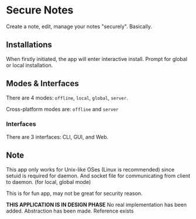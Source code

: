 # Secure Notes

Create a note, edit, manage your notes "securely". Basically.

## Installations

When firstly initiated, the app will enter interactive install. Prompt for global or local installation.

## Modes & Interfaces

There are 4 modes: `offline`, `local`, `global`, `server`.

Cross-platform modes are: `offline` and `server`

### Interfaces

There are 3 interfaces: CLI, GUI, and Web.

## Note

This app only works for Unix-like OSes (Linux is recommended) since setuid is required for daemon.
And socket file for communicating from client to daemon. (for local, global mode)

This is for fun app, may not be great for security reason.

**THIS APPLICATION IS IN DESIGN PHASE** No real implementation has been added. Abstraction has been made. Reference exists
